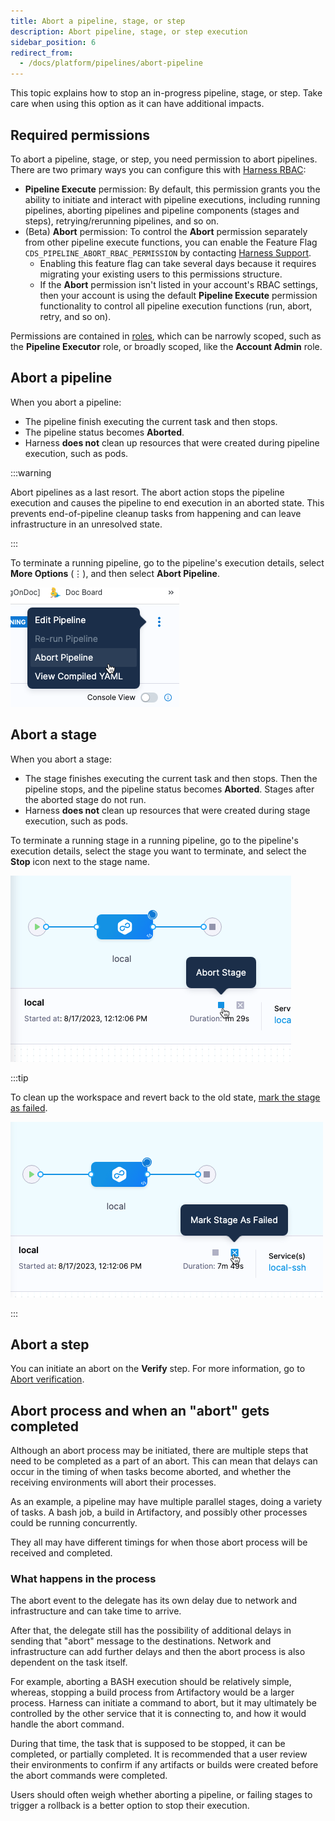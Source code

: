 ```yaml
---
title: Abort a pipeline, stage, or step
description: Abort pipeline, stage, or step execution
sidebar_position: 6
redirect_from:
  - /docs/platform/pipelines/abort-pipeline
---
```


This topic explains how to stop an in-progress pipeline, stage, or step. Take care when using this option as it can have additional impacts.

## Required permissions

To abort a pipeline, stage, or step, you need permission to abort pipelines. There are two primary ways you can configure this with [Harness RBAC](/docs/platform/role-based-access-control/rbac-in-harness.md):

* **Pipeline Execute** permission: By default, this permission grants you the ability to initiate and interact with pipeline executions, including running pipelines, aborting pipelines and pipeline components (stages and steps), retrying/rerunning pipelines, and so on.
* (Beta) **Abort** permission: To control the **Abort** permission separately from other pipeline execute functions, you can enable the Feature Flag `CDS_PIPELINE_ABORT_RBAC_PERMISSION` by contacting [Harness Support](mailto:support@harness.io).
   * Enabling this feature flag can take several days because it requires migrating your existing users to this permissions structure.
   * If the **Abort** permission isn't listed in your account's RBAC settings, then your account is using the default **Pipeline Execute** permission functionality to control all pipeline execution functions (run, abort, retry, and so on).

Permissions are contained in [roles](https://developer.harness.io/docs/platform/role-based-access-control/add-manage-roles), which can be narrowly scoped, such as the **Pipeline Executor** role, or broadly scoped, like the **Account Admin** role.

## Abort a pipeline

When you abort a pipeline:

* The pipeline finish executing the current task and then stops.
* The pipeline status becomes **Aborted**.
* Harness **does not** clean up resources that were created during pipeline execution, such as pods.

:::warning

Abort pipelines as a last resort. The abort action stops the pipeline execution and causes the pipeline to end execution in an aborted state. This prevents end-of-pipeline cleanup tasks from happening and can leave infrastructure in an unresolved state.

:::

To terminate a running pipeline, go to the pipeline's execution details, select **More Options** (&vellip;), and then select **Abort Pipeline**.

![](../static/1521187fad164055c77e9cbf28cf20ce38abb2a9f24d96b4a1d38b295402bfe2.png)

## Abort a stage

When you abort a stage:

* The stage finishes executing the current task and then stops. Then the pipeline stops, and the pipeline status becomes **Aborted**. Stages after the aborted stage do not run.
* Harness **does not** clean up resources that were created during stage execution, such as pods.

To terminate a running stage in a running pipeline, go to the pipeline's execution details, select the stage you want to terminate, and select the **Stop** icon next to the stage name.

![](../static/c30861565d02349af1a775fbeb5f673b1543f660d3e1905cf741686983a81a64.png)

:::tip

To clean up the workspace and revert back to the old state, [mark the stage as failed](/docs/platform/pipelines/failure-handling/mark-as-failed).

![](../static/f2b19d998705a16884766f9fcd39d73baabc1dc6ed9b61b7dac5d284c29602f2.png)

:::

## Abort a step

You can initiate an abort on the **Verify** step. For more information, go to [Abort verification](/docs/continuous-delivery/verify/configure-cv/abort-verification).


## Abort process and when an "abort" gets completed

Although an abort process may be initiated, there are multiple steps that need to be completed as a part of an abort.  This can mean that delays can occur in the timing of when tasks become aborted, and whether the receiving environments will abort their processes.

As an example, a pipeline may have multiple parallel stages, doing a variety of tasks.  A bash job, a build in Artifactory, and possibly other processes could be running concurrently.

They all may have different timings for when those abort process will be received and completed.  

### What happens in the process

The abort event to the delegate has its own delay due to network and infrastructure and can take time to arrive.  

After that, the delegate still has the possibility of additional delays in sending that "abort" message to the destinations. Network and infrastructure can add further delays and then the abort process is also dependent on the task itself.

For example, aborting a BASH execution should be relatively simple, whereas, stopping a build process from Artifactory would be a larger process. Harness can initiate a command to abort, but it may ultimately be controlled by the other service that it is connecting to, and how it would handle the abort command.

During that time, the task that is supposed to be stopped, it can be completed, or partially completed.  It is recommended that a user review their environments to confirm if any artifacts or builds were created before the abort commands were completed. 

Users should often weigh whether aborting a pipeline, or failing stages to trigger a rollback is a better option to stop their execution.